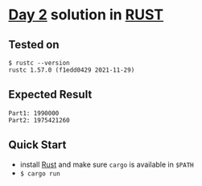# [Day 2](https://adventofcode.com/2021/day/2) solution in [RUST](https://www.rust-lang.org/)


## Tested on 

```console
$ rustc --version
rustc 1.57.0 (f1edd0429 2021-11-29)
```

## Expected Result

```console
Part1: 1990000
Part2: 1975421260
```

## Quick Start

- install [Rust](https://www.rust-lang.org/tools/install) and make sure `cargo` is available in `$PATH`
- `$ cargo run`